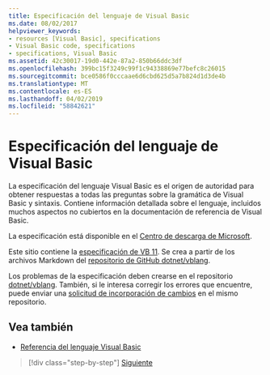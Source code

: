 ```yaml
---
title: Especificación del lenguaje de Visual Basic
ms.date: 08/02/2017
helpviewer_keywords:
- resources [Visual Basic], specifications
- Visual Basic code, specifications
- specifications, Visual Basic
ms.assetid: 42c30017-19d0-442e-87a2-850b66ddc3df
ms.openlocfilehash: 399bc15f3249c99f1c94338869e77befc8c26015
ms.sourcegitcommit: bce0586f0cccaae6d6cbd625d5a7b824d1d3de4b
ms.translationtype: MT
ms.contentlocale: es-ES
ms.lasthandoff: 04/02/2019
ms.locfileid: "58842621"
---
```

# <a name="visual-basic-language-specification"></a>Especificación del lenguaje de Visual Basic
La especificación del lenguaje Visual Basic es el origen de autoridad para obtener respuestas a todas las preguntas sobre la gramática de Visual Basic y sintaxis. Contiene información detallada sobre el lenguaje, incluidos muchos aspectos no cubiertos en la documentación de referencia de Visual Basic.  
  
 La especificación está disponible en el [Centro de descarga de Microsoft](https://go.microsoft.com/fwlink/?LinkId=188623).  
  
Este sitio contiene la [especificación de VB 11](../../../../_vblang/spec/introduction.md). Se crea a partir de los archivos Markdown del [repositorio de GitHub dotnet/vblang](https://github.com/dotnet/vblang/blob/master/spec/README.md).

Los problemas de la especificación deben crearse en el repositorio [dotnet/vblang](https://github.com/dotnet/vblang/issues). También, si le interesa corregir los errores que encuentre, puede enviar una [solicitud de incorporación de cambios](https://github.com/dotnet/vblang/pulls) en el mismo repositorio.

## <a name="see-also"></a>Vea también

- [Referencia del lenguaje Visual Basic](../../../visual-basic/language-reference/index.md)

>[!div class="step-by-step"]
>[Siguiente](../../../../_vblang/spec/introduction.md)
